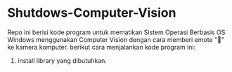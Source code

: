 # Shutdows-Computer-Vision

Repo ini berisi kode program untuk mematikan Sistem Operasi Berbasis OS Windows menggunakan Computer Vision dengan cara memberi emote "🖕" ke kamera komputer. berikut cara menjalankan kode program ini:

1. install library yang dibutuhkan. 
